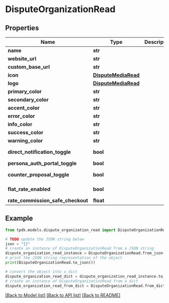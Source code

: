 # DisputeOrganizationRead



## Properties

Name | Type | Description | Notes
------------ | ------------- | ------------- | -------------
**name** | **str** |  | [optional] 
**website_url** | **str** |  | [optional] 
**custom_base_url** | **str** |  | [optional] 
**icon** | [**DisputeMediaRead**](DisputeMediaRead.md) |  | [optional] 
**logo** | [**DisputeMediaRead**](DisputeMediaRead.md) |  | [optional] 
**primary_color** | **str** |  | [optional] 
**secondary_color** | **str** |  | [optional] 
**accent_color** | **str** |  | [optional] 
**error_color** | **str** |  | [optional] 
**info_color** | **str** |  | [optional] 
**success_color** | **str** |  | [optional] 
**warning_color** | **str** |  | [optional] 
**direct_notification_toggle** | **bool** |  | [default to True]
**persona_auth_portal_toggle** | **bool** |  | 
**counter_proposal_toggle** | **bool** |  | [default to True]
**flat_rate_enabled** | **bool** |  | [optional] [readonly] 
**rate_commission_safe_checkout** | **float** |  | 

## Example

```python
from tpdk.models.dispute_organization_read import DisputeOrganizationRead

# TODO update the JSON string below
json = "{}"
# create an instance of DisputeOrganizationRead from a JSON string
dispute_organization_read_instance = DisputeOrganizationRead.from_json(json)
# print the JSON string representation of the object
print(DisputeOrganizationRead.to_json())

# convert the object into a dict
dispute_organization_read_dict = dispute_organization_read_instance.to_dict()
# create an instance of DisputeOrganizationRead from a dict
dispute_organization_read_from_dict = DisputeOrganizationRead.from_dict(dispute_organization_read_dict)
```
[[Back to Model list]](../README.md#documentation-for-models) [[Back to API list]](../README.md#documentation-for-api-endpoints) [[Back to README]](../README.md)


